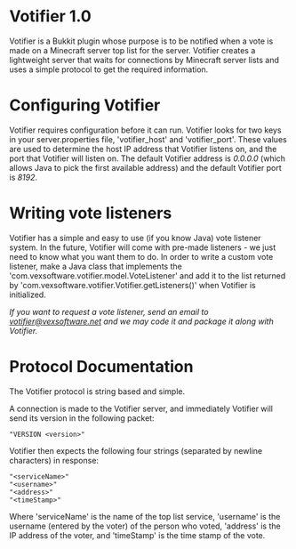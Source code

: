 # Votifier 1.0

Votifier is a Bukkit plugin whose purpose is to be notified when a vote is made on a Minecraft server top list for the server.  Votifier creates a lightweight server that waits for connections by Minecraft server lists and uses a simple protocol to get the required information.

# Configuring Votifier

Votifier requires configuration before it can run.  Votifier looks for two keys in your server.properties file, 'votifier_host' and 'votifier_port'.  These values are used to determine the host IP address that Votifier listens on, and the port that Votifier will listen on.  The default Votifier address is *0.0.0.0* (which allows Java to pick the first available address) and the default Votifier port is *8192*.

# Writing vote listeners

Votifier has a simple and easy to use (if you know Java) vote listener system.  In the future, Votifier will come with pre-made listeners - we just need to know what you want them to do.  In order to write a custom vote listener, make a Java class that implements the 'com.vexsoftware.votifier.model.VoteListener' and add it to the list returned by 'com.vexsoftware.votifier.Votifier.getListeners()' when Votifier is initialized.

*If you want to request a vote listener, send an email to votifier@vexsoftware.net and we may code it and package it along with Votifier.*

# Protocol Documentation

The Votifier protocol is string based and simple.

A connection is made to the Votifier server, and immediately Votifier will send its version in the following packet:

    "VERSION <version>"

Votifier then expects the following four strings (separated by newline characters) in response:

	"<serviceName>"
	"<username>"
	"<address>"
	"<timeStamp>"

Where 'serviceName' is the name of the top list service, 'username' is the username (entered by the voter) of the person who voted, 'address' is the IP address of the voter, and 'timeStamp' is the time stamp of the vote.